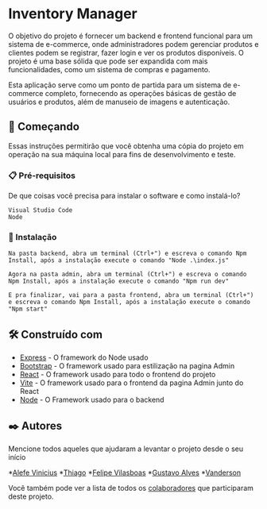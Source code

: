 # Inventory Manager

O objetivo do projeto é fornecer um backend e frontend funcional para um sistema de e-commerce, onde administradores podem gerenciar produtos e clientes podem se registrar, fazer login e ver os produtos disponíveis. O projeto é uma base sólida que pode ser expandida com mais funcionalidades, como um sistema de compras e pagamento.

Esta aplicação serve como um ponto de partida para um sistema de e-commerce completo, fornecendo as operações básicas de gestão de usuários e produtos, além de manuseio de imagens e autenticação.

## 🚀 Começando

Essas instruções permitirão que você obtenha uma cópia do projeto em operação na sua máquina local para fins de desenvolvimento e teste.

### 📋 Pré-requisitos

De que coisas você precisa para instalar o software e como instalá-lo?

```
Visual Studio Code
Node
```

### 🔧 Instalação
```
Na pasta backend, abra um terminal (Ctrl+") e escreva o comando Npm Install, após a instalação execute o comando "Node .\index.js"
```

```
Agora na pasta admin, abra um terminal (Ctrl+") e escreva o comando Npm Install, após a instalação execute o comando "Npm run dev"

E pra finalizar, vai para a pasta frontend, abra um terminal (Ctrl+") e escreva o comando Npm Install, após a instalação execute o comando "Npm start"
```

## 🛠️ Construído com


* [Express](https://expressjs.com/pt-br/) - O framework do Node usado
* [Bootstrap](https://getbootstrap.com) - O framework usado para estilização na pagina Admin
* [React](https://react.dev) - O framework usado para todo o frontend do projeto
* [Vite](https://vitejs.dev) - O framework usado para o frontend da pagina Admin junto do React
* [Node](https://nodejs.org/en) - O Framework usado para o backend

## ✒️ Autores

Mencione todos aqueles que ajudaram a levantar o projeto desde o seu início

*[Alefe Vinicius](https://github.com/Jsn0770)
*[Thiago](https://github.com/ThiagoLSV)
*[Felipe Vilasboas](https://github.com/FelipeVilas)
*[Gustavo Alves](https://github.com/GustaLVS)
*[Vanderson](https://github.com/VanGogh201)

Você também pode ver a lista de todos os [colaboradores](https://github.com/Jsn0770/inventorymanager/graphs/contributors) que participaram deste projeto.
